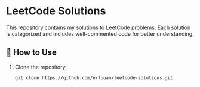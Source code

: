 # LeetCode Solutions

This repository contains my solutions to LeetCode problems. Each solution is categorized and includes well-commented code for better understanding.

<!-- ## 📂 Structure

Solutions are organized into folders based on problem categories:
- `array/`
- `string/`
- `linked-list/`
- `dynamic-programming/`
- `tree/`
- `graph/`
- `sorting/`
- `other/` -->

## 🚀 How to Use

1. Clone the repository:
   ```bash
   git clone https://github.com/erfuuan/leetcode-solutions.git
